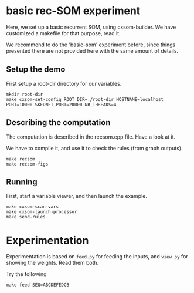 # basic rec-SOM experiment


Here, we set up a basic recurrent SOM, using cxsom-builder. We have
customized a makefile for that purpose, read it.

We recommend to do the 'basic-som' experiment before, since things
presented there are not provided here with the same amount of details.

## Setup the demo

First setup a root-dir directory for our variables.

```
mkdir root-dir
make cxsom-set-config ROOT_DIR=./root-dir HOSTNAME=localhost PORT=10000 SKEDNET_PORT=20000 NB_THREADS=4
```

## Describing the computation

The computation is described in the recsom.cpp file. Have a look at it.

We have to compile it, and use it to check the rules (from graph outputs).

```
make recsom
make recsom-figs
```

## Running

First, start a variable viewer, and then launch the example.

```
make cxsom-scan-vars
make cxsom-launch-processor 
make send-rules 
```
# Experimentation

Experimentation is based on `feed.py` for feeding the inputs, and
`view.py` for showing the weights. Read them both.

Try the following

```
make feed SEQ=ABCDEFEDCB
```




